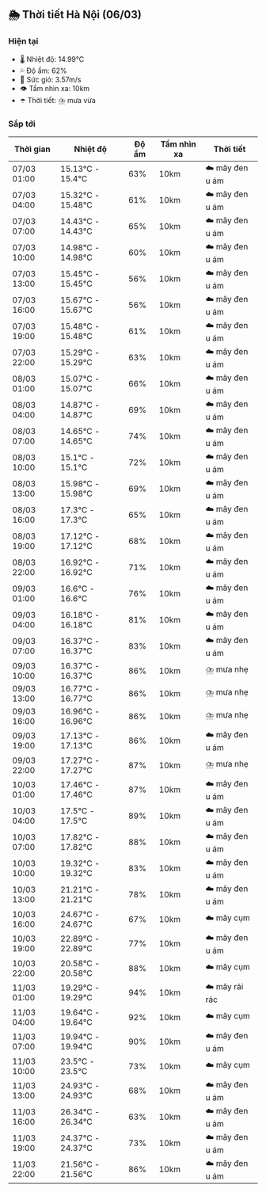 ## 🌦️ Thời tiết Hà Nội (06/03)

### Hiện tại

- 🌡️ Nhiệt độ: 14.99℃
- 💦 Độ ẩm: 62%
- 💨 Sức gió: 3.57m/s
- 👁️ Tầm nhìn xa: 10km
- ☂️ Thời tiết: ⛈️ mưa vừa

### Sắp tới

| Thời gian | Nhiệt độ | Độ ẩm | Tầm nhìn xa | Thời tiết |
| --- | --- | --- | --- | --- |
| 07/03 01:00 | 15.13℃ - 15.4℃ | 63% | 10km | ☁️ mây đen u ám |
| 07/03 04:00 | 15.32℃ - 15.48℃ | 61% | 10km | ☁️ mây đen u ám |
| 07/03 07:00 | 14.43℃ - 14.43℃ | 65% | 10km | ☁️ mây đen u ám |
| 07/03 10:00 | 14.98℃ - 14.98℃ | 60% | 10km | ☁️ mây đen u ám |
| 07/03 13:00 | 15.45℃ - 15.45℃ | 56% | 10km | ☁️ mây đen u ám |
| 07/03 16:00 | 15.67℃ - 15.67℃ | 56% | 10km | ☁️ mây đen u ám |
| 07/03 19:00 | 15.48℃ - 15.48℃ | 61% | 10km | ☁️ mây đen u ám |
| 07/03 22:00 | 15.29℃ - 15.29℃ | 63% | 10km | ☁️ mây đen u ám |
| 08/03 01:00 | 15.07℃ - 15.07℃ | 66% | 10km | ☁️ mây đen u ám |
| 08/03 04:00 | 14.87℃ - 14.87℃ | 69% | 10km | ☁️ mây đen u ám |
| 08/03 07:00 | 14.65℃ - 14.65℃ | 74% | 10km | ☁️ mây đen u ám |
| 08/03 10:00 | 15.1℃ - 15.1℃ | 72% | 10km | ☁️ mây đen u ám |
| 08/03 13:00 | 15.98℃ - 15.98℃ | 69% | 10km | ☁️ mây đen u ám |
| 08/03 16:00 | 17.3℃ - 17.3℃ | 65% | 10km | ☁️ mây đen u ám |
| 08/03 19:00 | 17.12℃ - 17.12℃ | 68% | 10km | ☁️ mây đen u ám |
| 08/03 22:00 | 16.92℃ - 16.92℃ | 71% | 10km | ☁️ mây đen u ám |
| 09/03 01:00 | 16.6℃ - 16.6℃ | 76% | 10km | ☁️ mây đen u ám |
| 09/03 04:00 | 16.18℃ - 16.18℃ | 81% | 10km | ☁️ mây đen u ám |
| 09/03 07:00 | 16.37℃ - 16.37℃ | 83% | 10km | ☁️ mây đen u ám |
| 09/03 10:00 | 16.37℃ - 16.37℃ | 86% | 10km | ⛈️ mưa nhẹ |
| 09/03 13:00 | 16.77℃ - 16.77℃ | 86% | 10km | ⛈️ mưa nhẹ |
| 09/03 16:00 | 16.96℃ - 16.96℃ | 86% | 10km | ⛈️ mưa nhẹ |
| 09/03 19:00 | 17.13℃ - 17.13℃ | 86% | 10km | ☁️ mây đen u ám |
| 09/03 22:00 | 17.27℃ - 17.27℃ | 87% | 10km | ⛈️ mưa nhẹ |
| 10/03 01:00 | 17.46℃ - 17.46℃ | 87% | 10km | ☁️ mây đen u ám |
| 10/03 04:00 | 17.5℃ - 17.5℃ | 89% | 10km | ☁️ mây đen u ám |
| 10/03 07:00 | 17.82℃ - 17.82℃ | 88% | 10km | ☁️ mây đen u ám |
| 10/03 10:00 | 19.32℃ - 19.32℃ | 83% | 10km | ☁️ mây đen u ám |
| 10/03 13:00 | 21.21℃ - 21.21℃ | 78% | 10km | ☁️ mây đen u ám |
| 10/03 16:00 | 24.67℃ - 24.67℃ | 67% | 10km | ☁️ mây cụm |
| 10/03 19:00 | 22.89℃ - 22.89℃ | 77% | 10km | ☁️ mây đen u ám |
| 10/03 22:00 | 20.58℃ - 20.58℃ | 88% | 10km | ☁️ mây cụm |
| 11/03 01:00 | 19.29℃ - 19.29℃ | 94% | 10km | ☁️ mây rải rác |
| 11/03 04:00 | 19.64℃ - 19.64℃ | 92% | 10km | ☁️ mây cụm |
| 11/03 07:00 | 19.94℃ - 19.94℃ | 90% | 10km | ☁️ mây đen u ám |
| 11/03 10:00 | 23.5℃ - 23.5℃ | 73% | 10km | ☁️ mây cụm |
| 11/03 13:00 | 24.93℃ - 24.93℃ | 68% | 10km | ☁️ mây đen u ám |
| 11/03 16:00 | 26.34℃ - 26.34℃ | 63% | 10km | ☁️ mây đen u ám |
| 11/03 19:00 | 24.37℃ - 24.37℃ | 73% | 10km | ☁️ mây đen u ám |
| 11/03 22:00 | 21.56℃ - 21.56℃ | 86% | 10km | ☁️ mây đen u ám |
